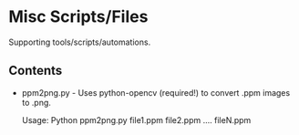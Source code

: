 # Misc Scripts/Files

Supporting tools/scripts/automations.

## Contents

- ppm2png.py - Uses python-opencv (required!) to convert .ppm images to .png.

   Usage: Python ppm2png.py file1.ppm file2.ppm .... fileN.ppm
